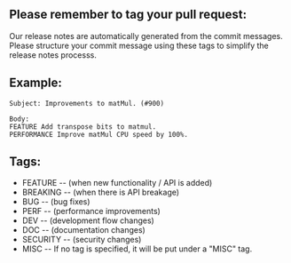 Please remember to tag your pull request:
----
Our release notes are automatically generated from the commit messages.  Please structure your commit message using these tags to simplify the release notes processs.

Example:
----

    Subject: Improvements to matMul. (#900)

    Body:
    FEATURE Add transpose bits to matmul.
    PERFORMANCE Improve matMul CPU speed by 100%.

Tags:
----
* FEATURE -- (when new functionality / API is added)
* BREAKING -- (when there is API breakage)
* BUG -- (bug fixes)
* PERF -- (performance improvements)
* DEV -- (development flow changes)
* DOC -- (documentation changes) 
* SECURITY -- (security changes) 
* MISC -- If no tag is specified, it will be put under a "MISC" tag.

